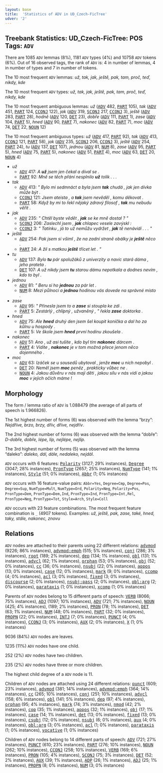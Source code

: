 ```yaml
---
layout: base
title:  'Statistics of ADV in UD_Czech-FicTree'
udver: '2'
---
```


## Treebank Statistics: UD_Czech-FicTree: POS Tags: `ADV`

There are 1085 `ADV` lemmas (8%), 1181 `ADV` types (4%) and 10758 `ADV` tokens (6%).
Out of 16 observed tags, the rank of `ADV` is: 4 in number of lemmas, 4 in number of types and 7 in number of tokens.

The 10 most frequent `ADV` lemmas: <em>už, tak, jak, ještě, pak, tam, proč, teď, nikdy, kde</em>

The 10 most frequent `ADV` types:  <em>už, tak, jak, ještě, pak, tam, proč, teď, nikdy, kde</em>

The 10 most frequent ambiguous lemmas: <em>už</em> (<tt><a href="cs_fictree-pos-ADV.html">ADV</a></tt> 482, <tt><a href="cs_fictree-pos-PART.html">PART</a></tt> 105), <em>tak</em> (<tt><a href="cs_fictree-pos-ADV.html">ADV</a></tt> 451, <tt><a href="cs_fictree-pos-PART.html">PART</a></tt> 124, <tt><a href="cs_fictree-pos-CCONJ.html">CCONJ</a></tt> 122), <em>jak</em> (<tt><a href="cs_fictree-pos-ADV.html">ADV</a></tt> 319, <tt><a href="cs_fictree-pos-SCONJ.html">SCONJ</a></tt> 217, <tt><a href="cs_fictree-pos-CCONJ.html">CCONJ</a></tt> 3), <em>ještě</em> (<tt><a href="cs_fictree-pos-ADV.html">ADV</a></tt> 283, <tt><a href="cs_fictree-pos-PART.html">PART</a></tt> 28), <em>hodně</em> (<tt><a href="cs_fictree-pos-ADV.html">ADV</a></tt> 120, <tt><a href="cs_fictree-pos-DET.html">DET</a></tt> 23), <em>dobře</em> (<tt><a href="cs_fictree-pos-ADV.html">ADV</a></tt> 111, <tt><a href="cs_fictree-pos-PART.html">PART</a></tt> 1), <em>zase</em> (<tt><a href="cs_fictree-pos-ADV.html">ADV</a></tt> 104, <tt><a href="cs_fictree-pos-PART.html">PART</a></tt> 5), <em>hned</em> (<tt><a href="cs_fictree-pos-ADV.html">ADV</a></tt> 90, <tt><a href="cs_fictree-pos-PART.html">PART</a></tt> 7), <em>nakonec</em> (<tt><a href="cs_fictree-pos-ADV.html">ADV</a></tt> 82, <tt><a href="cs_fictree-pos-PART.html">PART</a></tt> 7), <em>moc</em> (<tt><a href="cs_fictree-pos-ADV.html">ADV</a></tt> 74, <tt><a href="cs_fictree-pos-DET.html">DET</a></tt> 22, <tt><a href="cs_fictree-pos-NOUN.html">NOUN</a></tt> 12)

The 10 most frequent ambiguous types:  <em>už</em> (<tt><a href="cs_fictree-pos-ADV.html">ADV</a></tt> 417, <tt><a href="cs_fictree-pos-PART.html">PART</a></tt> 92), <em>tak</em> (<tt><a href="cs_fictree-pos-ADV.html">ADV</a></tt> 413, <tt><a href="cs_fictree-pos-CCONJ.html">CCONJ</a></tt> 121, <tt><a href="cs_fictree-pos-PART.html">PART</a></tt> 58), <em>jak</em> (<tt><a href="cs_fictree-pos-ADV.html">ADV</a></tt> 235, <tt><a href="cs_fictree-pos-SCONJ.html">SCONJ</a></tt> 206, <tt><a href="cs_fictree-pos-CCONJ.html">CCONJ</a></tt> 3), <em>ještě</em> (<tt><a href="cs_fictree-pos-ADV.html">ADV</a></tt> 254, <tt><a href="cs_fictree-pos-PART.html">PART</a></tt> 24), <em>tu</em> (<tt><a href="cs_fictree-pos-ADV.html">ADV</a></tt> 137, <tt><a href="cs_fictree-pos-DET.html">DET</a></tt> 107), <em>jednou</em> (<tt><a href="cs_fictree-pos-ADV.html">ADV</a></tt> 81, <tt><a href="cs_fictree-pos-NUM.html">NUM</a></tt> 8), <em>zase</em> (<tt><a href="cs_fictree-pos-ADV.html">ADV</a></tt> 95, <tt><a href="cs_fictree-pos-PART.html">PART</a></tt> 5), <em>hned</em> (<tt><a href="cs_fictree-pos-ADV.html">ADV</a></tt> 75, <tt><a href="cs_fictree-pos-PART.html">PART</a></tt> 5), <em>nakonec</em> (<tt><a href="cs_fictree-pos-ADV.html">ADV</a></tt> 51, <tt><a href="cs_fictree-pos-PART.html">PART</a></tt> 4), <em>moc</em> (<tt><a href="cs_fictree-pos-ADV.html">ADV</a></tt> 63, <tt><a href="cs_fictree-pos-DET.html">DET</a></tt> 20, <tt><a href="cs_fictree-pos-NOUN.html">NOUN</a></tt> 4)


* <em>už</em>
  * <tt><a href="cs_fictree-pos-ADV.html">ADV</a></tt> 417: <em>A <b>už</b> jsem jen čekal a díval se .</em>
  * <tt><a href="cs_fictree-pos-PART.html">PART</a></tt> 92: <em>Mně se těch přání nesplnilo <b>už</b> tolik . . .</em>
* <em>tak</em>
  * <tt><a href="cs_fictree-pos-ADV.html">ADV</a></tt> 413: <em>" Bylo mi sedmnáct a byla jsem <b>tak</b> chudá , jak jen dívka může být .</em>
  * <tt><a href="cs_fictree-pos-CCONJ.html">CCONJ</a></tt> 121: <em>Jsem ateista , a <b>tak</b> jsem nevěděl , komu děkovat .</em>
  * <tt><a href="cs_fictree-pos-PART.html">PART</a></tt> 58: <em>Když by mi to řekl nějaký zdravý filosof , <b>tak</b> mu nebudu věřit .</em>
* <em>jak</em>
  * <tt><a href="cs_fictree-pos-ADV.html">ADV</a></tt> 235: <em>" Chtěl byste vědět , <b>jak</b> se ke mně dostal ? "</em>
  * <tt><a href="cs_fictree-pos-SCONJ.html">SCONJ</a></tt> 206: <em>Zaslechl jsem , <b>jak</b> chlapec vesele zavýskl :</em>
  * <tt><a href="cs_fictree-pos-CCONJ.html">CCONJ</a></tt> 3: <em>" Tatínku , já to už nemůžu vydržet , <b>jak</b> tě nenávidí . . . "</em>
* <em>ještě</em>
  * <tt><a href="cs_fictree-pos-ADV.html">ADV</a></tt> 254: <em>Pak jsem si všiml , že na zadní straně obálky je <b>ještě</b> něco .</em>
  * <tt><a href="cs_fictree-pos-PART.html">PART</a></tt> 24: <em>A žil s matkou <b>ještě</b> třicet let . "</em>
* <em>tu</em>
  * <tt><a href="cs_fictree-pos-ADV.html">ADV</a></tt> 137: <em>Bylo <b>tu</b> pár spolužáků z univerzity a navíc stará dáma , jeho prateta .</em>
  * <tt><a href="cs_fictree-pos-DET.html">DET</a></tt> 107: <em>A už nikdy jsem <b>tu</b> starou dámu nepotkala a dodnes nevím , kdo to byl .</em>
* <em>jednou</em>
  * <tt><a href="cs_fictree-pos-ADV.html">ADV</a></tt> 81: <em>" Beru si ho <b>jednou</b> za pár let .</em>
  * <tt><a href="cs_fictree-pos-NUM.html">NUM</a></tt> 8: <em>Mezi půlnocí a <b>jednou</b> hodinou vás dovede na správné místo .</em>
* <em>zase</em>
  * <tt><a href="cs_fictree-pos-ADV.html">ADV</a></tt> 95: <em>" Přinesla jsem to a <b>zase</b> si stoupla ke zdi .</em>
  * <tt><a href="cs_fictree-pos-PART.html">PART</a></tt> 5: <em>Zestárlý , chlípný , užvaněný , " řekla <b>zase</b> doktorka .</em>
* <em>hned</em>
  * <tt><a href="cs_fictree-pos-ADV.html">ADV</a></tt> 75: <em>Ale <b>hned</b> druhý den jsem šel koupit koníčka a dal ho za kůlnu u hospody .</em>
  * <tt><a href="cs_fictree-pos-PART.html">PART</a></tt> 5: <em>Ve škole jsem <b>hned</b> první hodinu zkoušela .</em>
* <em>nakonec</em>
  * <tt><a href="cs_fictree-pos-ADV.html">ADV</a></tt> 51: <em>Ano , už asi tušíte , kdo byl tím <b>nakonec</b> dárcem .</em>
  * <tt><a href="cs_fictree-pos-PART.html">PART</a></tt> 4: <em>Vidíte , <b>nakonec</b> je v tom možná přece jenom něco dojemného .</em>
* <em>moc</em>
  * <tt><a href="cs_fictree-pos-ADV.html">ADV</a></tt> 63: <em>Izáček se u sousedů ubytoval , jenže <b>moc</b> u nich nepobyl .</em>
  * <tt><a href="cs_fictree-pos-DET.html">DET</a></tt> 20: <em>Neměl jsem <b>moc</b> peněz , prakticky vůbec ne .</em>
  * <tt><a href="cs_fictree-pos-NOUN.html">NOUN</a></tt> 4: <em>Jakou důvěru v nás mají děti , jakou sílu v nás vidí a jakou <b>moc</b> v jejich očích máme !</em>

## Morphology

The form / lemma ratio of `ADV` is 1.088479 (the average of all parts of speech is 1.966826).

The 1st highest number of forms (6) was observed with the lemma “brzy”: <em>Nejdříve, brzo, brzy, dřív, dříve, nejdřív</em>.

The 2nd highest number of forms (6) was observed with the lemma “dobře”: <em>D-dobře, dobře, lépe, líp, nejlépe, nejlíp</em>.

The 3rd highest number of forms (5) was observed with the lemma “daleko”: <em>daleko, dál, dále, nedaleko, nejdál</em>.

`ADV` occurs with 6 features: <tt><a href="cs_fictree-feat-Polarity.html">Polarity</a></tt> (3127; 29% instances), <tt><a href="cs_fictree-feat-Degree.html">Degree</a></tt> (3047; 28% instances), <tt><a href="cs_fictree-feat-PronType.html">PronType</a></tt> (2657; 25% instances), <tt><a href="cs_fictree-feat-NumType.html">NumType</a></tt> (141; 1% instances), <tt><a href="cs_fictree-feat-Style.html">Style</a></tt> (51; 0% instances), <tt><a href="cs_fictree-feat-Abbr.html">Abbr</a></tt> (1; 0% instances)

`ADV` occurs with 16 feature-value pairs: `Abbr=Yes`, `Degree=Cmp`, `Degree=Pos`, `Degree=Sup`, `NumType=Mult`, `NumType=Ord`, `Polarity=Neg`, `Polarity=Pos`, `PronType=Dem`, `PronType=Dem,Ind`, `PronType=Ind`, `PronType=Int,Rel`, `PronType=Neg`, `PronType=Tot`, `Style=Arch`, `Style=Coll`

`ADV` occurs with 23 feature combinations.
The most frequent feature combination is `_` (4907 tokens).
Examples: <em>už, ještě, pak, zase, také, hned, taky, stále, nakonec, znovu</em>


## Relations

`ADV` nodes are attached to their parents using 22 different relations: <tt><a href="cs_fictree-dep-advmod.html">advmod</a></tt> (9226; 86% instances), <tt><a href="cs_fictree-dep-advmod-emph.html">advmod:emph</a></tt> (515; 5% instances), <tt><a href="cs_fictree-dep-conj.html">conj</a></tt> (286; 3% instances), <tt><a href="cs_fictree-dep-root.html">root</a></tt> (189; 2% instances), <tt><a href="cs_fictree-dep-dep.html">dep</a></tt> (134; 1% instances), <tt><a href="cs_fictree-dep-obl.html">obl</a></tt> (131; 1% instances), <tt><a href="cs_fictree-dep-advcl.html">advcl</a></tt> (62; 1% instances), <tt><a href="cs_fictree-dep-orphan.html">orphan</a></tt> (53; 0% instances), <tt><a href="cs_fictree-dep-obj.html">obj</a></tt> (52; 0% instances), <tt><a href="cs_fictree-dep-cc.html">cc</a></tt> (36; 0% instances), <tt><a href="cs_fictree-dep-nsubj.html">nsubj</a></tt> (22; 0% instances), <tt><a href="cs_fictree-dep-appos.html">appos</a></tt> (13; 0% instances), <tt><a href="cs_fictree-dep-case.html">case</a></tt> (12; 0% instances), <tt><a href="cs_fictree-dep-mark.html">mark</a></tt> (9; 0% instances), <tt><a href="cs_fictree-dep-ccomp.html">ccomp</a></tt> (4; 0% instances), <tt><a href="cs_fictree-dep-acl.html">acl</a></tt> (3; 0% instances), <tt><a href="cs_fictree-dep-fixed.html">fixed</a></tt> (3; 0% instances), <tt><a href="cs_fictree-dep-discourse.html">discourse</a></tt> (2; 0% instances), <tt><a href="cs_fictree-dep-nsubj-pass.html">nsubj:pass</a></tt> (2; 0% instances), <tt><a href="cs_fictree-dep-obl-arg.html">obl:arg</a></tt> (2; 0% instances), <tt><a href="cs_fictree-dep-parataxis.html">parataxis</a></tt> (1; 0% instances), <tt><a href="cs_fictree-dep-xcomp.html">xcomp</a></tt> (1; 0% instances)

Parents of `ADV` nodes belong to 15 different parts of speech: <tt><a href="cs_fictree-pos-VERB.html">VERB</a></tt> (8066; 75% instances), <tt><a href="cs_fictree-pos-ADJ.html">ADJ</a></tt> (1097; 10% instances), <tt><a href="cs_fictree-pos-ADV.html">ADV</a></tt> (721; 7% instances), <tt><a href="cs_fictree-pos-NOUN.html">NOUN</a></tt> (425; 4% instances),  (189; 2% instances), <tt><a href="cs_fictree-pos-PRON.html">PRON</a></tt> (78; 1% instances), <tt><a href="cs_fictree-pos-DET.html">DET</a></tt> (63; 1% instances), <tt><a href="cs_fictree-pos-NUM.html">NUM</a></tt> (48; 0% instances), <tt><a href="cs_fictree-pos-PART.html">PART</a></tt> (32; 0% instances), <tt><a href="cs_fictree-pos-PROPN.html">PROPN</a></tt> (22; 0% instances), <tt><a href="cs_fictree-pos-INTJ.html">INTJ</a></tt> (7; 0% instances), <tt><a href="cs_fictree-pos-PUNCT.html">PUNCT</a></tt> (4; 0% instances), <tt><a href="cs_fictree-pos-CCONJ.html">CCONJ</a></tt> (3; 0% instances), <tt><a href="cs_fictree-pos-AUX.html">AUX</a></tt> (2; 0% instances), <tt><a href="cs_fictree-pos-X.html">X</a></tt> (1; 0% instances)

9036 (84%) `ADV` nodes are leaves.

1235 (11%) `ADV` nodes have one child.

252 (2%) `ADV` nodes have two children.

235 (2%) `ADV` nodes have three or more children.

The highest child degree of a `ADV` node is 11.

Children of `ADV` nodes are attached using 24 different relations: <tt><a href="cs_fictree-dep-punct.html">punct</a></tt> (609; 23% instances), <tt><a href="cs_fictree-dep-advmod.html">advmod</a></tt> (381; 14% instances), <tt><a href="cs_fictree-dep-advmod-emph.html">advmod:emph</a></tt> (364; 14% instances), <tt><a href="cs_fictree-dep-cc.html">cc</a></tt> (265; 10% instances), <tt><a href="cs_fictree-dep-conj.html">conj</a></tt> (251; 10% instances), <tt><a href="cs_fictree-dep-advcl.html">advcl</a></tt> (158; 6% instances), <tt><a href="cs_fictree-dep-obl.html">obl</a></tt> (141; 5% instances), <tt><a href="cs_fictree-dep-dep.html">dep</a></tt> (97; 4% instances), <tt><a href="cs_fictree-dep-orphan.html">orphan</a></tt> (95; 4% instances), <tt><a href="cs_fictree-dep-mark.html">mark</a></tt> (74; 3% instances), <tt><a href="cs_fictree-dep-nmod.html">nmod</a></tt> (42; 2% instances), <tt><a href="cs_fictree-dep-cop.html">cop</a></tt> (35; 1% instances), <tt><a href="cs_fictree-dep-appos.html">appos</a></tt> (32; 1% instances), <tt><a href="cs_fictree-dep-obj.html">obj</a></tt> (17; 1% instances), <tt><a href="cs_fictree-dep-case.html">case</a></tt> (14; 1% instances), <tt><a href="cs_fictree-dep-det.html">det</a></tt> (13; 0% instances), <tt><a href="cs_fictree-dep-fixed.html">fixed</a></tt> (13; 0% instances), <tt><a href="cs_fictree-dep-csubj.html">csubj</a></tt> (12; 0% instances), <tt><a href="cs_fictree-dep-nsubj.html">nsubj</a></tt> (6; 0% instances), <tt><a href="cs_fictree-dep-aux.html">aux</a></tt> (4; 0% instances), <tt><a href="cs_fictree-dep-obl-arg.html">obl:arg</a></tt> (3; 0% instances), <tt><a href="cs_fictree-dep-acl.html">acl</a></tt> (1; 0% instances), <tt><a href="cs_fictree-dep-parataxis.html">parataxis</a></tt> (1; 0% instances), <tt><a href="cs_fictree-dep-vocative.html">vocative</a></tt> (1; 0% instances)

Children of `ADV` nodes belong to 14 different parts of speech: <tt><a href="cs_fictree-pos-ADV.html">ADV</a></tt> (721; 27% instances), <tt><a href="cs_fictree-pos-PUNCT.html">PUNCT</a></tt> (610; 23% instances), <tt><a href="cs_fictree-pos-PART.html">PART</a></tt> (276; 10% instances), <tt><a href="cs_fictree-pos-NOUN.html">NOUN</a></tt> (262; 10% instances), <tt><a href="cs_fictree-pos-CCONJ.html">CCONJ</a></tt> (258; 10% instances), <tt><a href="cs_fictree-pos-VERB.html">VERB</a></tt> (169; 6% instances), <tt><a href="cs_fictree-pos-PRON.html">PRON</a></tt> (105; 4% instances), <tt><a href="cs_fictree-pos-SCONJ.html">SCONJ</a></tt> (75; 3% instances), <tt><a href="cs_fictree-pos-DET.html">DET</a></tt> (52; 2% instances), <tt><a href="cs_fictree-pos-AUX.html">AUX</a></tt> (39; 1% instances), <tt><a href="cs_fictree-pos-ADP.html">ADP</a></tt> (26; 1% instances), <tt><a href="cs_fictree-pos-ADJ.html">ADJ</a></tt> (25; 1% instances), <tt><a href="cs_fictree-pos-PROPN.html">PROPN</a></tt> (8; 0% instances), <tt><a href="cs_fictree-pos-NUM.html">NUM</a></tt> (3; 0% instances)

